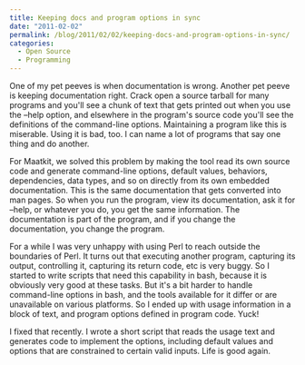 ```yaml
---
title: Keeping docs and program options in sync
date: "2011-02-02"
permalink: /blog/2011/02/02/keeping-docs-and-program-options-in-sync/
categories:
  - Open Source
  - Programming
---
```

One of my pet peeves is when documentation is wrong. Another pet peeve is keeping documentation right. Crack open a source tarball for many programs and you'll see a chunk of text that gets printed out when you use the &#8211;help option, and elsewhere in the program's source code you'll see the definitions of the command-line options. Maintaining a program like this is miserable. Using it is bad, too. I can name a lot of programs that say one thing and do another.

For Maatkit, we solved this problem by making the tool read its own source code and generate command-line options, default values, behaviors, dependencies, data types, and so on directly from its own embedded documentation. This is the same documentation that gets converted into man pages. So when you run the program, view its documentation, ask it for &#8211;help, or whatever you do, you get the same information. The documentation is part of the program, and if you change the documentation, you change the program.

For a while I was very unhappy with using Perl to reach outside the boundaries of Perl. It turns out that executing another program, capturing its output, controlling it, capturing its return code, etc is very buggy. So I started to write scripts that need this capability in bash, because it is obviously very good at these tasks. But it's a bit harder to handle command-line options in bash, and the tools available for it differ or are unavailable on various platforms. So I ended up with usage information in a block of text, and program options defined in program code. Yuck!

I fixed that recently. I wrote a short script that reads the usage text and generates code to implement the options, including default values and options that are constrained to certain valid inputs. Life is good again.

